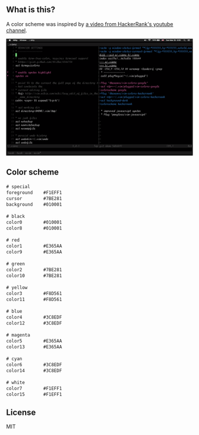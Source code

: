 ## What is this?

A color scheme was inspired by [a video from HackerRank's youtube channel](https://www.youtube.com/watch?v=shs0KM3wKv8).

![viim-colors-hackerrank](./demo.png)

## Color scheme

```
# special
foreground    #F1EFF1
cursor        #7BE281
background    #010001

# black
color0        #010001
color8        #010001

# red
color1        #E365AA
color9        #E365AA

# green
color2        #7BE281
color10       #7BE281

# yellow
color3        #F8D561
color11       #F8D561

# blue
color4        #3C8EDF
color12       #3C8EDF

# magenta
color5        #E365AA
color13       #E365AA

# cyan
color6        #3C8EDF
color14       #3C8EDF

# white
color7        #F1EFF1
color15       #F1EFF1
```

## License

MIT
